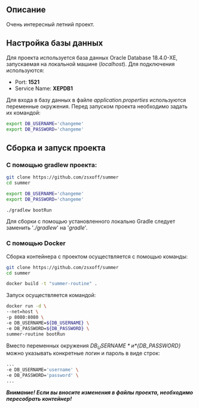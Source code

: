 ## Описание
Очень интересный летний проект.

## Настройка базы данных
Для проекта используется база данных Oracle Database 18.4.0-XE, запускаемая на локальной машине (*localhost*).
Для подключения используются:
* Port: **1521**
* Service Name: **XEPDB1**

Для входа в базу данных в файле *application.properties* используются переменные окружения.
Перед запуском проекта необходимо задать их командой:

```bash
export DB_USERNAME='changeme'
export DB_PASSWORD='changeme'
```

## Сборка и запуск проекта
### С помощью gradlew проекта:

```bash
git clone https://github.com/zsxoff/summer
cd summer

export DB_USERNAME='changeme'
export DB_PASSWORD='changeme'

./gradlew bootRun
```

Для сборки с помощью установленного локально Gradle следует заменить '*./gradlew*' на '*gradle*'.

### С помощью Docker

Сборка контейнера с проектом осуществляется с помощью команды: 
```bash
git clone https://github.com/zsxoff/summer
cd summer

docker build -t "summer-routine" .
```

Запуск осуществляется командой:
```bash
docker run -d \
--net=host \
-p 8080:8080 \
-e DB_USERNAME=${DB_USERNAME} \
-e DB_PASSWORD=${DB_PASSWORD} \
summer-routine bootRun
```

Вместо переменных окружения *${DB_USERNAME}* и *${DB_PASSWORD}* можно указывать конкретные логин и пароль в виде строк:
```bash
...
-e DB_USERNAME='username' \
-e DB_PASSWORD='password' \
...
``` 

***Внимание! Если вы вносите изменения в файлы проекта, необходимо пересобрать контейнер!***